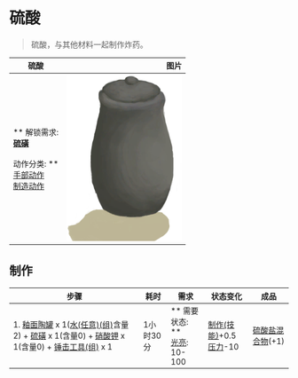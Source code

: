 # 硫酸  
> 硫酸，与其他材料一起制作炸药。  
  
  硫酸  |   图片   
 ----  |  ----:   
 ** 解锁需求: **<br>[硫磺](Brimstone.md)<br><br>** 动作分类: **<br>[手部动作](HandAction.md)<br>[制造动作](CraftAction.md)  |  <img decoding="async" src="Sprite/GlazedVase.png" href="a.md" style="max-width:300px;max-height:300px;">   
  
## 制作  
步骤  |  耗时  |  需求  |  状态变化  |  成品  
----  |  ----  |  ----  |  ----  |  ----  
1. [釉面陶罐](GlazedVase.md) x 1([水(任意)(组)](GpTag_WaterAny.md)含量2) + [硫磺](Brimstone.md) x 1(含量0) + [硝酸钾](Saltpeter.md) x 1(含量0) + [锤击工具(组)](GpTag_Hammer.md) x 1  |  1小时30分  |  ** 需要状态: **<br>[光亮](Light.md): 10-100  |  [制作(技能)](Skill_Crafting.md)+0.5<br>[压力](Stress.md)-10  |  [硫酸盐混合物](LQ_VitriolMix.md)(+1)  


<script>document.title="硫酸 - 卡牌生存百科 Card Survival Wiki";</script>